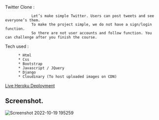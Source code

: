 Twitter Clone :

                Let’s make simple Twitter. Users can post tweets and see everyone’s them.
                To make the project simple, we do not have a sign/login function.
                So there are not user accounts and follow function. You can challenge after you finish the course.





Tech used :

          * Html
          * Css
          * Bootstrap
          * Javascript / JQuery
          * Django
          * Cloudinary (To host uploaded images on CDN)
          
          
 [Live Heroku Deployment](https://twitter-clone.tekmagar1.repl.co/)
 
 
## Screenshot. 

![Screenshot 2022-10-19 195259](https://user-images.githubusercontent.com/111166538/196845549-fb7b43b0-df98-4579-beac-e0ae7259e85b.png)





